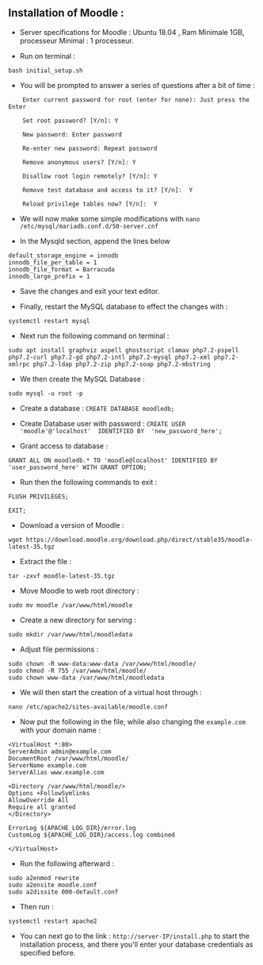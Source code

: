 ## Installation of Moodle :

- Server specifications for Moodle : Ubuntu 18.04 , Ram Minimale 1GB, processeur Minimal : 1 processeur.

- Run on terminal :

```
bash initial_setup.sh
```

- You will be prompted to answer a series of questions after a bit of time :

```
    Enter current password for root (enter for none): Just press the Enter

    Set root password? [Y/n]: Y

    New password: Enter password

    Re-enter new password: Repeat password

    Remove anonymous users? [Y/n]: Y

    Disallow root login remotely? [Y/n]: Y

    Remove test database and access to it? [Y/n]:  Y

    Reload privilege tables now? [Y/n]:  Y

```

- We will now make some simple modifications with `nano /etc/mysql/mariadb.conf.d/50-server.cnf`

- In the Mysqld section, append the lines below

```
default_storage_engine = innodb
innodb_file_per_table = 1
innodb_file_format = Barracuda
innodb_large_prefix = 1
```

- Save the changes and exit your text editor.

- Finally, restart the MySQL database to effect the changes with :

```
systemctl restart mysql
```

- Next run the following command on terminal :

```
sudo apt install graphviz aspell ghostscript clamav php7.2-pspell php7.2-curl php7.2-gd php7.2-intl php7.2-mysql php7.2-xml php7.2-xmlrpc php7.2-ldap php7.2-zip php7.2-soap php7.2-mbstring
```

- We then create the MySQL Database :

```
sudo mysql -u root -p
```

- Create a database : `CREATE DATABASE moodledb;`

- Create Database user with password : `CREATE USER  'moodle'@'localhost'  IDENTIFIED BY  'new_password_here';`

- Grant access to database :

```
GRANT ALL ON moodledb.* TO 'moodle@localhost' IDENTIFIED BY 'user_password_here' WITH GRANT OPTION;
```

- Run then the following commands to exit :

```
FLUSH PRIVILEGES;
```

```
EXIT;
```

- Download a version of Moodle :

```
wget https://download.moodle.org/download.php/direct/stable35/moodle-latest-35.tgz
```

- Extract the file :

```
tar -zxvf moodle-latest-35.tgz
```

- Move Moodle to web root directory :

```
sudo mv moodle /var/www/html/moodle
```

- Create a new directory for serving :

```
sudo mkdir /var/www/html/moodledata
```

- Adjust file permissions :

```
sudo chown -R www-data:www-data /var/www/html/moodle/
sudo chmod -R 755 /var/www/html/moodle/
sudo chown www-data /var/www/html/moodledata
```

- We will then start the creation of a virtual host through  :

```
nano /etc/apache2/sites-available/moodle.conf
```

- Now put the following in the file, while also changing the `example.com` with your domain name :

```
<VirtualHost *:80>
ServerAdmin admin@example.com
DocumentRoot /var/www/html/moodle/
ServerName example.com
ServerAlias www.example.com

<Directory /var/www/html/moodle/>
Options +FollowSymlinks
AllowOverride All
Require all granted
</Directory>

ErrorLog ${APACHE_LOG_DIR}/error.log
CustomLog ${APACHE_LOG_DIR}/access.log combined

</VirtualHost>
```

- Run the following afterward :

```
sudo a2enmod rewrite
sudo a2ensite moodle.conf
sudo a2dissite 000-default.conf
```

- Then run :

```
systemctl restart apache2
```

- You can next go to the link : `http://server-IP/install.php` to start the installation process, and there you'll enter your database credentials as specified before.
